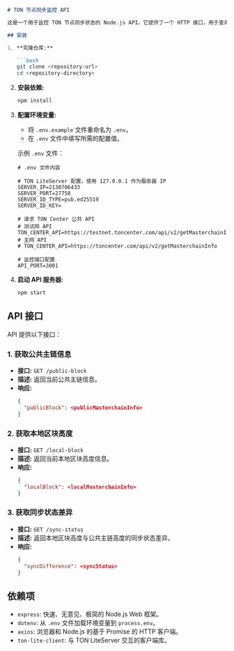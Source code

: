 ```markdown
# TON 节点同步监控 API

这是一个用于监控 TON 节点同步状态的 Node.js API。它提供了一个 HTTP 接口，用于查询当前同步时间、本地区块高度和同步差异。

## 安装

1. **克隆仓库:**

   ```bash
   git clone <repository-url>
   cd <repository-directory>
   ```

2. **安装依赖:**

   ```bash
   npm install
   ```

3. **配置环境变量:**

   - 将 `.env.example` 文件重命名为 `.env`。
   - 在 `.env` 文件中填写所需的配置值。

   示例 `.env` 文件：

   ```env
   # .env 文件内容

   # TON LiteServer 配置，使用 127.0.0.1 作为服务器 IP
   SERVER_IP=2130706433
   SERVER_PORT=27758
   SERVER_ID_TYPE=pub.ed25519
   SERVER_ID_KEY=

   # 请求 TON Center 公共 API
   # 测试网 API
   TON_CENTER_API=https://testnet.toncenter.com/api/v2/getMasterchainInfo
   # 主网 API
   # TON_CENTER_API=https://toncenter.com/api/v2/getMasterchainInfo

   # 监控端口配置
   API_PORT=3001
   ```

4. **启动 API 服务器:**

   ```bash
   npm start
   ```

## API 接口

API 提供以下接口：

### 1. 获取公共主链信息

- **接口:** `GET /public-block`
- **描述:** 返回当前公共主链信息。
- **响应:**
   ```json
   {
     "publicBlock": <publicMasterchainInfo>
   }
   ```

### 2. 获取本地区块高度

- **接口:** `GET /local-block`
- **描述:** 返回当前本地区块高度信息。
- **响应:**
   ```json
   {
     "localBlock": <localMasterchainInfo>
   }
   ```

### 3. 获取同步状态差异

- **接口:** `GET /sync-status`
- **描述:** 返回本地区块高度与公共主链高度的同步状态差异。
- **响应:**
   ```json
   {
     "syncDifference": <syncStatus>
   }
   ```

## 依赖项

- `express`: 快速、无意见、极简的 Node.js Web 框架。
- `dotenv`: 从 `.env` 文件加载环境变量到 `process.env`。
- `axios`: 浏览器和 Node.js 的基于 Promise 的 HTTP 客户端。
- `ton-lite-client`: 与 TON LiteServer 交互的客户端库。
